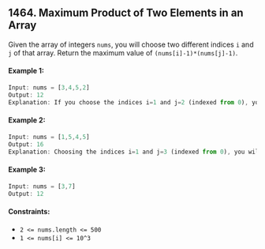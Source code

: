 ## 1464. Maximum Product of Two Elements in an Array
Given the array of integers `nums`, you will choose two different indices `i` and `j` of that array. Return the maximum value of `(nums[i]-1)*(nums[j]-1)`.

#### Example 1:
```js
Input: nums = [3,4,5,2]
Output: 12 
Explanation: If you choose the indices i=1 and j=2 (indexed from 0), you will get the maximum value, that is, (nums[1]-1)*(nums[2]-1) = (4-1)*(5-1) = 3*4 = 12.
```

#### Example 2:
```js
Input: nums = [1,5,4,5]
Output: 16
Explanation: Choosing the indices i=1 and j=3 (indexed from 0), you will get the maximum value of (5-1)*(5-1) = 16.
```

#### Example 3:
```js
Input: nums = [3,7]
Output: 12
```

#### Constraints:
- `2 <= nums.length <= 500`
- `1 <= nums[i] <= 10^3`